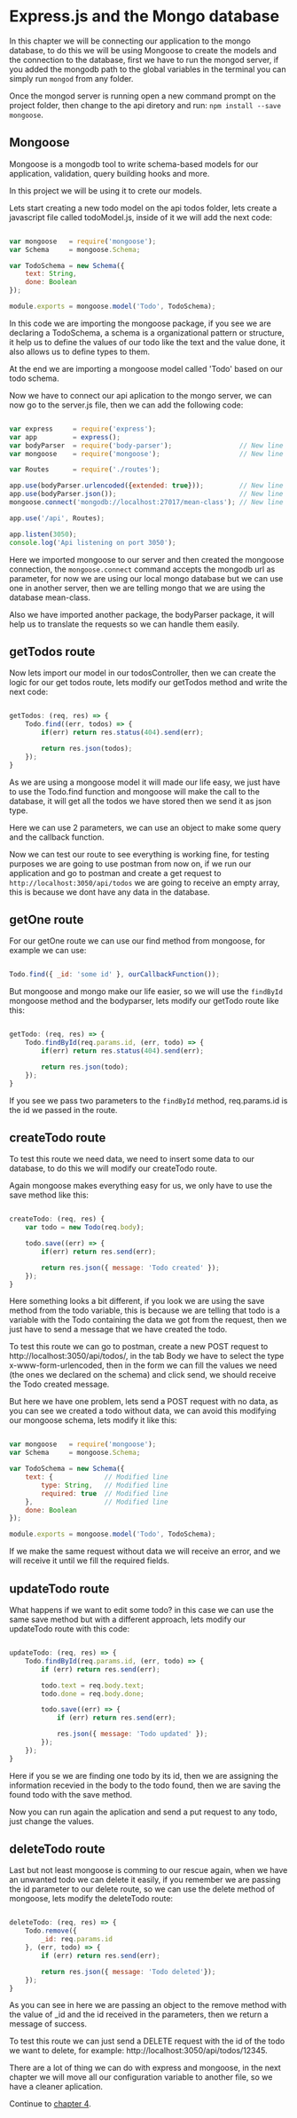 # Express.js and the Mongo database

In this chapter we will be connecting our application to the mongo database, to do this we will be using Mongoose to create the models and the connection to the database, first we have to run the mongod server, if you added the mongodb path to the global variables in the terminal you can simply run ```mongod``` from any folder.

Once the mongod server is running open a new command prompt on the project folder, then change to the api diretory and run: ```npm install --save mongoose```.

## Mongoose

Mongoose is a mongodb tool to write schema-based models for our application, validation, query building hooks and more.

In this project we will be using it to crete our models.

Lets start creating a new todo model on the api todos folder, lets create a javascript file called todoModel.js, inside of it we will add the next code:

```javascript

var mongoose   = require('mongoose');
var Schema     = mongoose.Schema;

var TodoSchema = new Schema({
    text: String,
    done: Boolean
});

module.exports = mongoose.model('Todo', TodoSchema);

```

In this code we are importing the mongoose package, if you see we are declaring a TodoSchema, a schema is a organizational pattern or structure, it help us to define the values of our todo like the text and the value done, it also allows us to define types to them.

At the end we are importing a mongoose model called 'Todo' based on our todo schema.

Now we have to connect our api aplication to the mongo server, we can now go to the server.js file, then we can add the following code:

```javascript

var express     = require('express');
var app         = express();
var bodyParser  = require('body-parser');                 // New line
var mongoose    = require('mongoose');                    // New line

var Routes      = require('./routes');

app.use(bodyParser.urlencoded({extended: true}));         // New line
app.use(bodyParser.json());                               // New line
mongoose.connect('mongodb://localhost:27017/mean-class'); // New line

app.use('/api', Routes);

app.listen(3050);
console.log('Api listening on port 3050');

```

Here we imported mongoose to our server and then created the mongoose connection, the ```mongoose.connect``` command accepts the mongodb url as parameter, for now we are using our local mongo database but we can use one in another server, then we are telling mongo that we are using the database mean-class. 

Also we have imported another package, the bodyParser package, it will help us to translate the requests so we can handle them easily.

## getTodos route

Now lets import our model in our todosController, then we can create the logic for our get todos route, lets modify our getTodos method and write the next code:

```javascript

getTodos: (req, res) => {
    Todo.find((err, todos) => {
        if(err) return res.status(404).send(err);

        return res.json(todos);
    });
}

```

As we are using a mongoose model it will made our life easy, we just have to use the Todo.find function and mongoose will make the call to the database, it will get all the todos we have stored then we send it as json type.

Here we can use 2 parameters, we can use an object to make some query and the callback function.

Now we can test our route to see everything is working fine, for testing purposes we are going to use postman from now on, if we run our application and go to postman and create a get request to ```http://localhost:3050/api/todos``` we are going to receive an empty array, this is because we dont have any data in the database.

## getOne route

For our getOne route we can use our find method from mongoose, for example we can use:

```javascript

Todo.find({ _id: 'some id' }, ourCallbackFunction());

```

But mongoose and mongo make our life easier, so we will use the ```findById``` mongoose method and the bodyparser, lets modify our getTodo route like this:

```javascript

getTodo: (req, res) => {
    Todo.findById(req.params.id, (err, todo) => {
        if(err) return res.status(404).send(err);

        return res.json(todo);
    });
}

```

If you see we pass two parameters to the ```findById``` method, req.params.id is the id we passed in the route.

## createTodo route

To test this route we need data, we need to insert some data to our database, to do this we will modify our createTodo route.

Again mongoose makes everything easy for us, we only have to use the save method like this:

```javascript

createTodo: (req, res) {
    var todo = new Todo(req.body);

    todo.save((err) => {
        if(err) return res.send(err);

        return res.json({ message: 'Todo created' });
    });
}

```

Here something looks a bit different, if you look we are using the save method from the todo variable, this is because we are telling that todo is a variable with the Todo containing the data we got from the request, then we just have to send a message that we have created the todo.

To test this route we can go to postman, create a new POST request to http://localhost:3050/api/todos/, in the tab Body we have to select the type x-www-form-urlencoded, then in the form we can fill the values we need (the ones we declared on the schema) and click send, we should receive the Todo created message.

But here we have one problem, lets send a POST request with no data, as you can see we created a todo without data, we can avoid this modifying our mongoose schema, lets modify it like this:

```javascript

var mongoose   = require('mongoose');
var Schema     = mongoose.Schema;

var TodoSchema = new Schema({
    text: {             // Modified line        
        type: String,   // Modified line                    
        required: true  // Modified line                    
    },                  // Modified line    
    done: Boolean
});

module.exports = mongoose.model('Todo', TodoSchema);

```

If we make the same request without data we will receive an error, and we will receive it until we fill the required fields.

## updateTodo route

What happens if we want to edit some todo? in this case we can use the same save method but with a different approach, lets modify our updateTodo route with this code:

```javascript

updateTodo: (req, res) => {
    Todo.findById(req.params.id, (err, todo) => {
        if (err) return res.send(err);

        todo.text = req.body.text;
        todo.done = req.body.done;

        todo.save((err) => {
            if (err) return res.send(err);

            res.json({ message: 'Todo updated' });
        });
    });
}

```

Here if you se we are finding one todo by its id, then we are assigning the information recevied in the body to the todo found, then we are saving the found todo with the save method.

Now you can run again the aplication and send a put request to any todo, just change the values.

## deleteTodo route

Last but not least mongoose is comming to our rescue again, when we have an unwanted todo we can delete it easily, if you remember we are passing the id parameter to our delete route, so we can use the delete method of mongoose, lets modify the deleteTodo route:

```javascript

deleteTodo: (req, res) => {
    Todo.remove({
        _id: req.params.id
    }, (err, todo) => {
        if (err) return res.send(err);

        return res.json({ message: 'Todo deleted'});
    });
}

```

As you can see in here we are passing an object to the remove method with the value of _id and the id received in the parameters, then we return a message of success.

To test this route we can just send a DELETE request with the id of the todo we want to delete, for example: http://localhost:3050/api/todos/12345.

There are a lot of thing we can do with express and mongoose, in the next chapter we will move all our configuration variable to another file, so we have a cleaner aplication.

Continue to [chapter 4](chapter4.md).